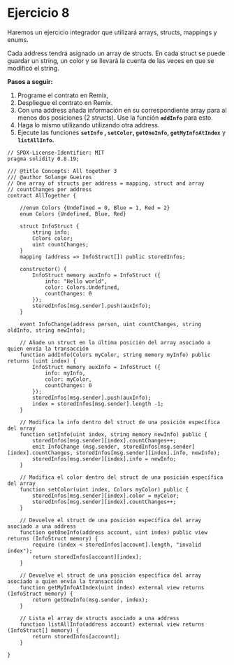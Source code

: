 # Ejercicio 8

Haremos un ejercicio integrador que utilizará arrays, structs, mappings y enums.

Cada address tendrá asignado un array de structs. En cada struct se puede guardar un string, un color y se llevará la cuenta de las veces en que se modificó el string.

**Pasos a seguir:**

1. Programe el contrato en Remix,
2. Despliegue el contrato en Remix.
3. Con una address añada información en su correspondiente array para al menos dos posiciones (2 structs). Use la función **`addInfo`** para esto.
4. Haga lo mismo utilizando utilizando otra address.
5. Ejecute las funciones **`setInfo` , `setColor`, `getOneInfo`, `getMyInfoAtIndex`** y **`listAllInfo`.**

```solidity
// SPDX-License-Identifier: MIT
pragma solidity 0.8.19;

/// @title Concepts: All together 3
/// @author Solange Gueiros
// One array of structs per address = mapping, struct and array
// countChanges per address
contract AllTogether {

    //enum Colors {Undefined = 0, Blue = 1, Red = 2}
    enum Colors {Undefined, Blue, Red}

    struct InfoStruct {
        string info;
        Colors color;
        uint countChanges;
    }
    mapping (address => InfoStruct[]) public storedInfos;

    constructor() {
        InfoStruct memory auxInfo = InfoStruct ({
            info: "Hello world",
            color: Colors.Undefined,
            countChanges: 0
        });
        storedInfos[msg.sender].push(auxInfo);
    }

    event InfoChange(address person, uint countChanges, string oldInfo, string newInfo);

    // Añade un struct en la última posición del array asociado a quien envía la transacción 
    function addInfo(Colors myColor, string memory myInfo) public returns (uint index) {
        InfoStruct memory auxInfo = InfoStruct ({
            info: myInfo,
            color: myColor,
            countChanges: 0
        });
        storedInfos[msg.sender].push(auxInfo);
        index = storedInfos[msg.sender].length -1;
    }
    
    // Modifica la info dentro del struct de una posición específica del array
    function setInfo(uint index, string memory newInfo) public {
        storedInfos[msg.sender][index].countChanges++;
        emit InfoChange (msg.sender, storedInfos[msg.sender][index].countChanges, storedInfos[msg.sender][index].info, newInfo);
        storedInfos[msg.sender][index].info = newInfo;
    }

    // Modifica el color dentro del struct de una posición específica del array
    function setColor(uint index, Colors myColor) public {
        storedInfos[msg.sender][index].color = myColor;
        storedInfos[msg.sender][index].countChanges++;
    }

    // Devuelve el struct de una posición específica del array asociado a una address
    function getOneInfo(address account, uint index) public view returns (InfoStruct memory) {
        require (index < storedInfos[account].length, "invalid index");
        return storedInfos[account][index];
    }

    // Devuelve el struct de una posición específica del array asociado a quien envía la transacción
    function getMyInfoAtIndex(uint index) external view returns (InfoStruct memory) {
        return getOneInfo(msg.sender, index);
    }

    // Lista el array de structs asociado a una address
    function listAllInfo(address account) external view returns (InfoStruct[] memory) {
        return storedInfos[account];
    }
   
}
```
